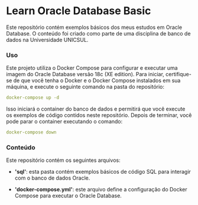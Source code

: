 # Learn Oracle Database Basic

Este repositório contém exemplos básicos dos meus estudos em Oracle Database. O conteúdo foi criado como parte de uma disciplina de banco de dados na Universidade UNICSUL.

### Uso

Este projeto utiliza o Docker Compose para configurar e executar uma imagem do Oracle Database versão 18c (XE edition). Para iniciar, certifique-se de que você tenha o Docker e o Docker Compose instalados em sua máquina, e execute o seguinte comando na pasta do repositório:

```yml
docker-compose up -d
```

Isso iniciará o container do banco de dados e permitirá que você execute os exemplos de código contidos neste repositório. Depois de terminar, você pode parar o container executando o comando:

```yml
docker-compose down
```

### Conteúdo

Este repositório contém os seguintes arquivos:

- **'sql'**: esta pasta contém exemplos básicos de código SQL para interagir com o banco de dados Oracle.

- **'docker-compose.yml'**: este arquivo define a configuração do Docker Compose para executar o Oracle Database.
